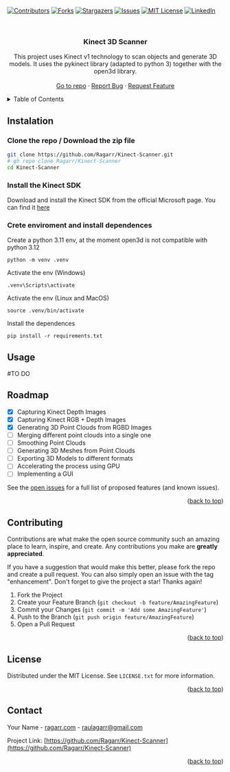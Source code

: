 <a id="readme-top"></a>

[![Contributors][contributors-shield]][contributors-url]
[![Forks][forks-shield]][forks-url]
[![Stargazers][stars-shield]][stars-url]
[![Issues][issues-shield]][issues-url]
[![MIT License][license-shield]][license-url]
[![LinkedIn][linkedin-shield]][linkedin-url]



<!-- PROJECT LOGO -->
<br />
<div align="center">
  <!--
  <a href="https://github.com/Ragarr/Kinect-Scanner">
    <img src="images/logo.png" alt="Logo" width="80" height="80">
  </a>
  -->

<h3 align="center">Kinect 3D Scanner</h3>

  <p align="center">
    This project uses Kinect v1 technology to scan objects and generate 3D models.
    It uses the pykinect library (adapted to python 3) together with the open3d library.
    <br />
    <br />
    <a href="https://github.com/Ragarr/Kinect-Scanner">Go to repo</a>
    ·
    <a href="https://github.com/Ragarr/Kinect-Scanner/issues/new?labels=bug&template=bug-report---.md">Report Bug</a>
    ·
    <a href="https://github.com/Ragarr/Kinect-Scanner/issues/new?labels=enhancement&template=feature-request---.md">Request Feature</a>
  </p>
</div>



<!-- TABLE OF CONTENTS -->
<details>
  <summary>Table of Contents</summary>
  <ol>
    <!--
    <li>
      <a href="#about-the-project">About The Project</a>
    </li>
    -->
    <li>
      <a href="#getting-started">Getting Started</a>
      <ul>
        <li><a href="#installation">Installation</a></li>
        <li><a href="#usage">Usage</a></li>
      </ul>
    </li>
    <li><a href="#roadmap">Roadmap</a></li>
    <li><a href="#contributing">Contributing</a></li>
    <li><a href="#license">License</a></li>
    <li><a href="#contact">Contact</a></li>
  </ol>
</details>



<!-- ABOUT THE PROJECT 
## About The Project

[![Product Name Screen Shot][product-screenshot]](https://example.com)

#REPLACE

-->

<!-- GETTING STARTED -->
## Instalation

### Clone the repo / Download the zip file

```sh
git clone https://github.com/Ragarr/Kinect-Scanner.git
# gh repo clone Ragarr/Kinect-Scanner
cd Kinect-Scanner
```

### Install the Kinect SDK
Download and install the Kinect SDK from the official Microsoft page. You can find it [here](https://www.microsoft.com/en-us/download/details.aspx?id=40278)
 
### Crete enviroment and install dependences
Create a python 3.11 env, at the moment open3d is not compatible with python 3.12

`python -m venv .venv`

Activate the env (Windows)
 
``.venv\Scripts\activate``

Activate the env (Linux and MacOS)
    
``source .venv/bin/activate``


Install the dependences
    
``pip install -r requirements.txt``


## Usage

#TO DO


<!-- ROADMAP -->
## Roadmap

- [x] Capturing Kinect Depth Images
- [x] Capturing Kinect RGB + Depth Images
- [x] Generating 3D Point Clouds from RGBD Images
- [ ] Merging different point clouds into a single one
- [ ] Smoothing Point Clouds
- [ ] Generating 3D Meshes from Point Clouds
- [ ] Exporting 3D Models to different formats
- [ ] Accelerating the process using GPU
- [ ] Implementing a GUI

See the [open issues](https://github.com/Ragarr/Kinect-Scanner/issues) for a full list of proposed features (and known issues).

<p align="right">(<a href="#readme-top">back to top</a>)</p>



<!-- CONTRIBUTING -->
## Contributing

Contributions are what make the open source community such an amazing place to learn, inspire, and create. Any contributions you make are **greatly appreciated**.

If you have a suggestion that would make this better, please fork the repo and create a pull request. You can also simply open an issue with the tag "enhancement".
Don't forget to give the project a star! Thanks again!

1. Fork the Project
2. Create your Feature Branch (`git checkout -b feature/AmazingFeature`)
3. Commit your Changes (`git commit -m 'Add some AmazingFeature'`)
4. Push to the Branch (`git push origin feature/AmazingFeature`)
5. Open a Pull Request

<p align="right">(<a href="#readme-top">back to top</a>)</p>



<!-- LICENSE -->
## License

Distributed under the MIT License. See `LICENSE.txt` for more information.

<p align="right">(<a href="#readme-top">back to top</a>)</p>



<!-- CONTACT -->
## Contact

Your Name - [ragarr.com](https://www.ragarr.com/) - raulagarr@gmail.com

Project Link: [https://github.com/Ragarr/Kinect-Scanner](https://github.com/Ragarr/Kinect-Scanner)

<p align="right">(<a href="#readme-top">back to top</a>)</p>



<!-- MARKDOWN LINKS & IMAGES -->
<!-- https://www.markdownguide.org/basic-syntax/#reference-style-links -->
[contributors-shield]: https://img.shields.io/github/contributors/Ragarr/Kinect-Scanner.svg?style=for-the-badge
[contributors-url]: https://github.com/Ragarr/Kinect-Scanner/graphs/contributors
[forks-shield]: https://img.shields.io/github/forks/Ragarr/Kinect-Scanner.svg?style=for-the-badge
[forks-url]: https://github.com/Ragarr/Kinect-Scanner/network/members
[stars-shield]: https://img.shields.io/github/stars/Ragarr/Kinect-Scanner.svg?style=for-the-badge
[stars-url]: https://github.com/Ragarr/Kinect-Scanner/stargazers
[issues-shield]: https://img.shields.io/github/issues/Ragarr/Kinect-Scanner.svg?style=for-the-badge
[issues-url]: https://github.com/Ragarr/Kinect-Scanner/issues
[license-shield]: https://img.shields.io/github/license/Ragarr/Kinect-Scanner.svg?style=for-the-badge
[license-url]: https://github.com/Ragarr/Kinect-Scanner/blob/master/LICENSE.txt
[linkedin-shield]: https://img.shields.io/badge/-LinkedIn-black.svg?style=for-the-badge&logo=linkedin&colorB=555
[linkedin-url]: https://www.linkedin.com/in/raul-aguilar-arroyo-208462221/
[product-screenshot]: images/screenshot.png